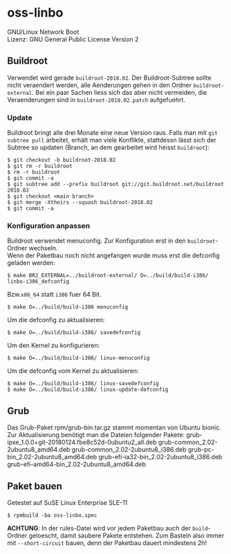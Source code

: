 oss-linbo
==========

GNU/Linux Network Boot  
Lizenz: GNU General Public License Version 2

Buildroot
---------

Verwendet wird gerade `buildroot-2018.02`.
Der Buildroot-Subtree sollte nicht veraendert werden, alle Aenderungen gehen in den Ordner `buildroot-external`. Bei ein paar Sachen liess sich das aber nicht vermeiden, die Veraenderungen sind in `buildroot-2018.02.patch` aufgefuehrt.

### Update

Buildroot bringt alle drei Monate eine neue Version raus.
Falls man mit `git subtree pull` arbeitet, erhält man viele Konflikte, stattdessn lässt
sich der Subtree so updaten (Branch, an dem gearbeitet wird heisst `buildroot`):

    $ git checkout -b buildroot-2018.02
    $ git rm -r buildroot
    $ rm -r buildroot
    $ git commit -a
    $ git subtree add --prefix buildroot git://git.buildroot.net/buildroot 2018.02
    $ git checkout <main branch>
    $ git merge -Xtheirs --squash buildroot-2018.02
    $ git commit -a

### Konfiguration anpassen

Buildroot verwendet menuconfig. Zur Konfiguration erst in den `buildroot`-Ordner wechseln.  
Wenn der Paketbau noch nicht angefangen wurde muss erst die defconfig geladen werden:

    $ make BR2_EXTERNAL=../buildroot-external/ O=../build/build-i386/ linbo-i386_defconfig

Bzw.`x86_64` statt `i386` fuer 64 Bit.

    $ make O=../build/build-i386 menuconfig

Um die defconfig zu aktualisieren:

    $ make O=../build/build-i386/ savedefconfig

Um den Kernel zu konfigurieren:

    $ make O=../build/build-i386/ linux-menuconfig

Um die defconfig vom Kernel zu aktualisieren:

    $ make O=../build/build-i386/ linux-savedefconfig
    $ make O=../build/build-i386/ linux-update-defconfig

Grub
----

Das Grub-Paket rpm/grub-bin.tar.gz stammt momentan von Ubuntu bionic.
Zur Aktualisierung benötigt man die Dateien folgender Pakete:
    grub-ipxe_1.0.0+git-20180124.fbe8c52d-0ubuntu2_all.deb
    grub-common_2.02-2ubuntu8_amd64.deb
    grub-common_2.02-2ubuntu8_i386.deb
    grub-pc-bin_2.02-2ubuntu8_amd64.deb
    grub-efi-ia32-bin_2.02-2ubuntu8_i386.deb
    grub-efi-amd64-bin_2.02-2ubuntu8_amd64.deb

Paket bauen
-----------

Getestet auf SuSE Linux Enterprise SLE-11

    $ rpmbuild -ba oss-linbo.spec

**ACHTUNG**: In der rules-Datei wird vor jedem Paketbau auch der `build`-Ordner geloescht, damit saubere Pakete entstehen.
Zum  Basteln also immer mit `--short-circuit` bauen, denn der Paketbau dauert mindestens 2h!
